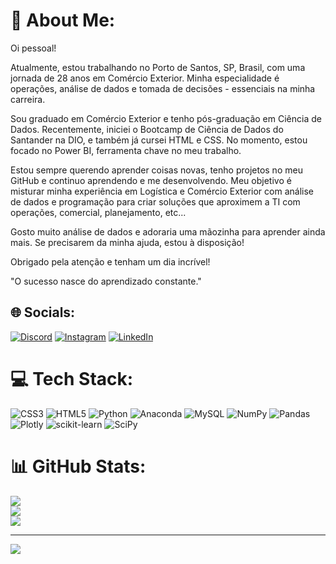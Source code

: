 # 💫 About Me:
Oi pessoal!

Atualmente, estou trabalhando no Porto de Santos, SP, Brasil, com uma jornada de 28 anos em Comércio Exterior. Minha especialidade é operações, análise de dados e tomada de decisões - essenciais na minha carreira.

Sou graduado em Comércio Exterior e tenho pós-graduação em Ciência de Dados. Recentemente, iniciei o Bootcamp de Ciência de Dados do Santander na DIO, e também já cursei HTML e CSS. No momento, estou focado no Power BI, ferramenta chave no meu trabalho.

Estou sempre querendo aprender coisas novas, tenho projetos no meu GitHub e continuo aprendendo e me desenvolvendo. Meu objetivo é misturar minha experiência em Logística e Comércio Exterior com análise de dados e programação para criar soluções que aproximem a TI com operações, comercial, planejamento, etc...

Gosto muito análise de dados e adoraria uma mãozinha para aprender ainda mais. Se precisarem da minha ajuda, estou à disposição!

Obrigado pela atenção e tenham um dia incrível!

"O sucesso nasce do aprendizado constante."


## 🌐 Socials:
[![Discord](https://img.shields.io/badge/Discord-%237289DA.svg?logo=discord&logoColor=white)](htttps://discord.gg/fabricionettto#9051) [![Instagram](https://img.shields.io/badge/Instagram-%23E4405F.svg?logo=Instagram&logoColor=white)](https://instagram.com/fabricionettto09) [![LinkedIn](https://img.shields.io/badge/LinkedIn-%230077B5.svg?logo=linkedin&logoColor=white)](https://linkedin.com/in/https://www.linkedin.com/in/fabricio-neto-pcd-aba05b27/) 

# 💻 Tech Stack:
![CSS3](https://img.shields.io/badge/css3-%231572B6.svg?style=for-the-badge&logo=css3&logoColor=white) ![HTML5](https://img.shields.io/badge/html5-%23E34F26.svg?style=for-the-badge&logo=html5&logoColor=white) ![Python](https://img.shields.io/badge/python-3670A0?style=for-the-badge&logo=python&logoColor=ffdd54) ![Anaconda](https://img.shields.io/badge/Anaconda-%2344A833.svg?style=for-the-badge&logo=anaconda&logoColor=white) ![MySQL](https://img.shields.io/badge/mysql-%2300f.svg?style=for-the-badge&logo=mysql&logoColor=white) ![NumPy](https://img.shields.io/badge/numpy-%23013243.svg?style=for-the-badge&logo=numpy&logoColor=white) ![Pandas](https://img.shields.io/badge/pandas-%23150458.svg?style=for-the-badge&logo=pandas&logoColor=white) ![Plotly](https://img.shields.io/badge/Plotly-%233F4F75.svg?style=for-the-badge&logo=plotly&logoColor=white) ![scikit-learn](https://img.shields.io/badge/scikit--learn-%23F7931E.svg?style=for-the-badge&logo=scikit-learn&logoColor=white) ![SciPy](https://img.shields.io/badge/SciPy-%230C55A5.svg?style=for-the-badge&logo=scipy&logoColor=%white)
# 📊 GitHub Stats:
![](https://github-readme-stats.vercel.app/api?username=Fabricionettto&theme=dark&hide_border=false&include_all_commits=false&count_private=false)<br/>
![](https://github-readme-streak-stats.herokuapp.com/?user=Fabricionettto&theme=dark&hide_border=false)<br/>
![](https://github-readme-stats.vercel.app/api/top-langs/?username=Fabricionettto&theme=dark&hide_border=false&include_all_commits=false&count_private=false&layout=compact)

---
[![](https://visitcount.itsvg.in/api?id=Fabricionettto&icon=0&color=0)](https://visitcount.itsvg.in)

<!-- Proudly created with GPRM ( https://gprm.itsvg.in ) -->
